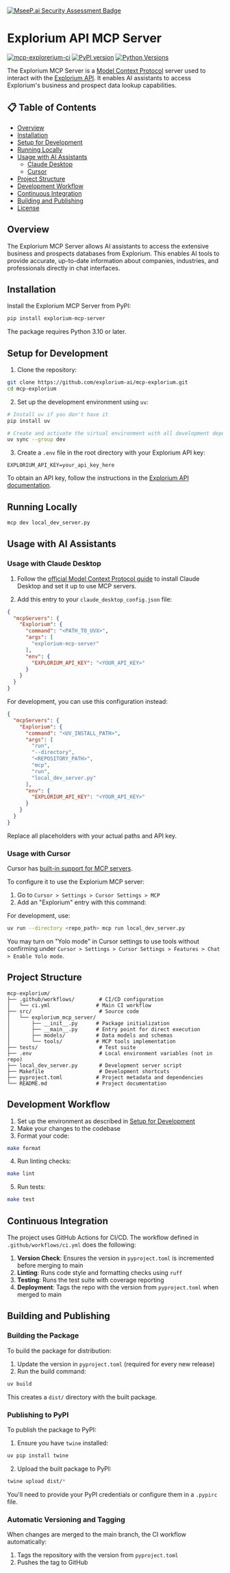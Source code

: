 [![MseeP.ai Security Assessment Badge](https://mseep.net/pr/explorium-ai-mcp-explorium-badge.png)](https://mseep.ai/app/explorium-ai-mcp-explorium)

# Explorium API MCP Server

[![mcp-explorerium-ci](https://github.com/explorium-ai/mcp-explorium/actions/workflows/ci.yml/badge.svg)](https://github.com/explorium-ai/mcp-explorium/actions/workflows/ci.yml)
[![PyPI version](https://badge.fury.io/py/explorium-mcp-server.svg)](https://badge.fury.io/py/explorium-mcp-server)
[![Python Versions](https://img.shields.io/pypi/pyversions/explorium-mcp-server.svg)](https://pypi.org/project/explorium-mcp-server/)

The Explorium MCP Server is a [Model Context Protocol](https://modelcontextprotocol.io/introduction) server used to
interact with the [Explorium API](https://developers.explorium.ai/reference/overview). It enables AI assistants to
access Explorium's business and prospect data lookup capabilities.

## 📋 Table of Contents

- [Overview](#overview)
- [Installation](#installation)
- [Setup for Development](#setup-for-development)
- [Running Locally](#running-locally)
- [Usage with AI Assistants](#usage-with-ai-assistants)
    - [Claude Desktop](#usage-with-claude-desktop)
    - [Cursor](#usage-with-cursor)
- [Project Structure](#project-structure)
- [Development Workflow](#development-workflow)
- [Continuous Integration](#continuous-integration)
- [Building and Publishing](#building-and-publishing)
- [License](#license)

## Overview

The Explorium MCP Server allows AI assistants to access the extensive business and prospects databases from Explorium.
This enables AI tools to provide accurate, up-to-date information about companies, industries, and professionals
directly in chat interfaces.

## Installation

Install the Explorium MCP Server from PyPI:

```bash
pip install explorium-mcp-server
```

The package requires Python 3.10 or later.

## Setup for Development

1. Clone the repository:

```bash
git clone https://github.com/explorium-ai/mcp-explorium.git
cd mcp-explorium
```

2. Set up the development environment using `uv`:

```bash
# Install uv if you don't have it
pip install uv

# Create and activate the virtual environment with all development dependencies
uv sync --group dev
```

3. Create a `.env` file in the root directory with your Explorium API key:

```
EXPLORIUM_API_KEY=your_api_key_here
```

To obtain an API key, follow the instructions in
the [Explorium API documentation](https://developers.explorium.ai/reference/getting_your_api_key).

## Running Locally

```bash
mcp dev local_dev_server.py
```

## Usage with AI Assistants

### Usage with Claude Desktop

1. Follow the [official Model Context Protocol guide](https://modelcontextprotocol.io/quickstart/user) to install Claude
   Desktop and set it up to use MCP servers.

2. Add this entry to your `claude_desktop_config.json` file:

```json
{
  "mcpServers": {
    "Explorium": {
      "command": "<PATH_TO_UVX>",
      "args": [
        "explorium-mcp-server"
      ],
      "env": {
        "EXPLORIUM_API_KEY": "<YOUR_API_KEY>"
      }
    }
  }
}
```

For development, you can use this configuration instead:

```json
{
  "mcpServers": {
    "Explorium": {
      "command": "<UV_INSTALL_PATH>",
      "args": [
        "run",
        "--directory",
        "<REPOSITORY_PATH>",
        "mcp",
        "run",
        "local_dev_server.py"
      ],
      "env": {
        "EXPLORIUM_API_KEY": "<YOUR_API_KEY>"
      }
    }
  }
}
```

Replace all placeholders with your actual paths and API key.

### Usage with Cursor

Cursor has [built-in support for MCP servers](https://docs.cursor.com/context/model-context-protocol).

To configure it to use the Explorium MCP server:

1. Go to `Cursor > Settings > Cursor Settings > MCP`
2. Add an "Explorium" entry with this command:

For development, use:

```bash
uv run --directory <repo_path> mcp run local_dev_server.py
```

You may turn on "Yolo mode" in Cursor settings to use tools without confirming under
`Cursor > Settings > Cursor Settings > Features > Chat > Enable Yolo mode`.

## Project Structure

```
mcp-explorium/
├── .github/workflows/        # CI/CD configuration
│   └── ci.yml               # Main CI workflow
├── src/                      # Source code
│   └── explorium_mcp_server/
│       ├── __init__.py      # Package initialization
│       ├── __main__.py      # Entry point for direct execution
│       ├── models/          # Data models and schemas
│       └── tools/           # MCP tools implementation
├── tests/                    # Test suite
├── .env                      # Local environment variables (not in repo)
├── local_dev_server.py       # Development server script
├── Makefile                  # Development shortcuts
├── pyproject.toml           # Project metadata and dependencies
└── README.md                # Project documentation
```

## Development Workflow

1. Set up the environment as described in [Setup for Development](#setup-for-development)
2. Make your changes to the codebase
3. Format your code:

```bash
make format
```

4. Run linting checks:

```bash
make lint
```

5. Run tests:

```bash
make test
```

## Continuous Integration

The project uses GitHub Actions for CI/CD. The workflow defined in `.github/workflows/ci.yml` does the following:

1. **Version Check**: Ensures the version in `pyproject.toml` is incremented before merging to main
2. **Linting**: Runs code style and formatting checks using `ruff`
3. **Testing**: Runs the test suite with coverage reporting
4. **Deployment**: Tags the repo with the version from `pyproject.toml` when merged to main

## Building and Publishing

### Building the Package

To build the package for distribution:

1. Update the version in `pyproject.toml` (required for every new release)
2. Run the build command:

```bash
uv build
```

This creates a `dist/` directory with the built package.

### Publishing to PyPI

To publish the package to PyPI:

1. Ensure you have `twine` installed:

```bash
uv pip install twine
```

2. Upload the built package to PyPI:

```bash
twine upload dist/*
```

You'll need to provide your PyPI credentials or configure them in a `.pypirc` file.

### Automatic Versioning and Tagging

When changes are merged to the main branch, the CI workflow automatically:

1. Tags the repository with the version from `pyproject.toml`
2. Pushes the tag to GitHub

